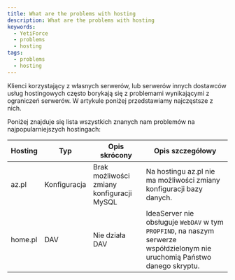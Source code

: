 ```yaml
---
title: What are the problems with hosting
description: What are the problems with hosting
keywords:
  - YetiForce
  - problems
  - hosting
tags:
  - problems
  - hosting
---
```


Klienci korzystający z własnych serwerów, lub serwerów innych dostawców usług hostingowych często borykają się z problemami wynikającymi z ograniczeń serwerów. W artykule poniżej przedstawiamy najczęstsze z nich.

Poniżej znajduje się lista wszystkich znanych nam problemów na najpopularniejszych hostingach:

| Hosting | Typ          | Opis skrócony                             | Opis szczegółowy                                                                                                            |
| ------- | ------------ | ----------------------------------------- | --------------------------------------------------------------------------------------------------------------------------- |
| az.pl   | Konfiguracja | Brak możliwości zmiany konfiguracji MySQL | Na hostingu az.pl nie ma możliwości zmiany konfiguracji bazy danych.                                                        |
| home.pl | DAV          | Nie działa DAV                            | IdeaServer nie obsługuje `WebDAV` w tym `PROPFIND`, na naszym serwerze współdzielonym nie uruchomią Państwo danego skryptu. |
